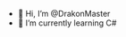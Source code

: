 - 👋 Hi, I’m @DrakonMaster
- 🌱 I’m currently learning C#

<!---
DrakonMaster/DrakonMaster is a ✨ special ✨ repository because its `README.md` (this file) appears on your GitHub profile.
You can click the Preview link to take a look at your changes.
--->
